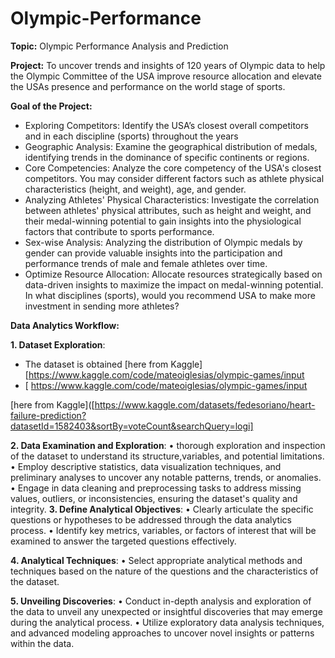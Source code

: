 # Olympic-Performance

**Topic:** Olympic Performance Analysis and Prediction


**Project:** To uncover trends and insights of 120 years of Olympic data to help the Olympic Committee of the USA improve resource allocation and elevate the USAs presence and performance on the world stage of sports.


**Goal of the Project:** 
- Exploring Competitors: Identify the USA’s closest overall competitors and in each discipline
(sports) throughout the years
- Geographic Analysis: Examine the geographical distribution of medals, identifying trends in the
dominance of specific continents or regions.
- Core Competencies: Analyze the core competency of the USA's closest competitors. You may
consider different factors such as athlete physical characteristics (height, and weight), age, and
gender.
- Analyzing Athletes' Physical Characteristics: Investigate the correlation between athletes'
physical attributes, such as height and weight, and their medal-winning potential to gain insights
into the physiological factors that contribute to sports performance.
- Sex-wise Analysis: Analyzing the distribution of Olympic medals by gender can provide valuable
insights into the participation and performance trends of male and female athletes over time.
-  Optimize Resource Allocation: Allocate resources strategically based on data-driven insights to
maximize the impact on medal-winning potential. In what disciplines (sports), would you
recommend USA to make more investment in sending more athletes? 

**Data Analytics Workflow:** 

**1. Dataset Exploration**: 
- The dataset is obtained [here from Kaggle][https://www.kaggle.com/code/mateoiglesias/olympic-games/input
- [ https://www.kaggle.com/code/mateoiglesias/olympic-games/input

[here from Kaggle]([https://www.kaggle.com/datasets/fedesoriano/heart-failure-prediction?datasetId=1582403&sortBy=voteCount&searchQuery=logi]


**2. Data Examination and Exploration**:
   • thorough exploration and inspection of the dataset to understand its structure,variables, and potential limitations.
   • Employ descriptive statistics, data visualization techniques, and preliminary analyses to uncover any notable patterns, trends, or 
     anomalies.
   • Engage in data cleaning and preprocessing tasks to address missing values, outliers, or inconsistencies, ensuring the dataset's quality 
     and integrity.
**3. Define Analytical Objectives**:
   • Clearly articulate the specific questions or hypotheses to be addressed through the data analytics process.
   • Identify key metrics, variables, or factors of interest that will be examined to answer the targeted questions effectively.

**4. Analytical Techniques**:
   • Select appropriate analytical methods and techniques based on the nature of the questions and
the characteristics of the dataset.

**5. Unveiling Discoveries**:
   • Conduct in-depth analysis and exploration of the data to unveil any unexpected or insightful
discoveries that may emerge during the analytical process.
   • Utilize exploratory data analysis techniques, and advanced modeling approaches to uncover novel insights or patterns within the data.
   
